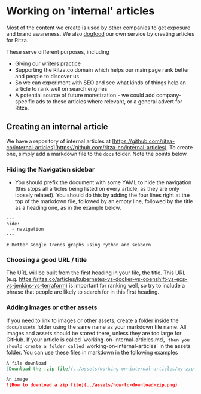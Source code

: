 # Working on 'internal' articles

Most of the content we create is used by other companies to get exposure and brand awareness. We also [dogfood](https://en.wikipedia.org/wiki/Eating_your_own_dog_food) our own service by creating articles for Ritza.

These serve different purposes, including 

* Giving our writers practice
* Supporting the Ritza.co domain which helps our main page rank better and people to discover us
* So we can experiment with SEO and see what kinds of things help an article to rank well on search engines
* A potential source of future monetization - we could add company-specific ads to these articles where relevant, or a general advert for Ritza.

## Creating an internal article

We have a repository of internal articles at [https://github.com/ritza-co/internal-articles](https://github.com/ritza-co/internal-articles). To create one, simply add a markdown file to the `docs` folder. Note the points below.

### Hiding the Navigation sidebar

* You should prefix the document with some YAML to hide the navigation (this stops all articles being listed on every article, as they are only loosely related). You should do this by adding the four lines right at the top of the markdown file, followed by an empty line, followed by the title as a heading one, as in the example below.

```
---
hide:
  - navigation
---

# Better Google Trends graphs using Python and seaborn
```

### Choosing a good URL / title

The URL will be built from the first heading in your file, the title. This URL (e.g. https://ritza.co/articles/kubernetes-vs-docker-vs-openshift-vs-ecs-vs-jenkins-vs-terraform) is important for ranking well, so try to include a phrase that people are likely to search for in this first heading.

### Adding images or other assets

If you need to link to images or other assets, create a folder inside the `docs/assets` folder using the same name as your markdown file name. All images and assets should be stored there, unless they are too large for GitHub. If your article is called 'working-on-internal-articles.md`, then you should create a folder called `working-on-internal-articles` in the assets folder. You can use these files in markdown in the following examples

```markdown
A file download
[Download the .zip file](../assets/working-on-internal-articles/my-zip-file.zip)

An image
![How to download a zip file](../assets/how-to-download-zip.png)
```

